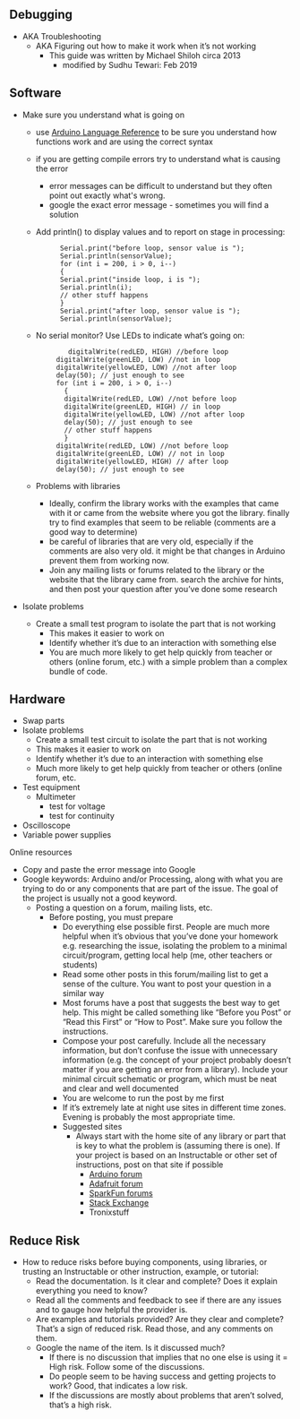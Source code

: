 ## Debugging
   - AKA Troubleshooting
     - AKA Figuring out how to make it work when it’s not working
       - This guide was written by Michael Shiloh circa 2013
         - modified by Sudhu Tewari: Feb 2019

## Software
  - Make sure you understand what is going on
    - use [Arduino Language Reference](https://www.arduino.cc/reference/en/) to be sure you understand how functions work and are using the correct syntax
    - if you are getting compile errors try to understand what is causing the error
      - error messages can be difficult to understand but they often point out exactly what's wrong. 
      - google the exact error message - sometimes you will find a solution
    - Add println() to display values and to report on stage in processing:
    
				Serial.print("before loop, sensor value is ");
				Serial.println(sensorValue);
				for (int i = 200, i > 0, i--)
				{
				Serial.print("inside loop, i is ");
				Serial.println(i);
				// other stuff happens
				}
				Serial.print("after loop, sensor value is ");
				Serial.println(sensorValue);
        
     - No serial monitor? Use LEDs to indicate what’s going on:
           
                   digitalWrite(redLED, HIGH) //before loop
				digitalWrite(greenLED, LOW) //not in loop
				digitalWrite(yellowLED, LOW) //not after loop
				delay(50); // just enough to see
				for (int i = 200, i > 0, i--)
				  {
				  digitalWrite(redLED, LOW) //not before loop
				  digitalWrite(greenLED, HIGH) // in loop
				  digitalWrite(yellowLED, LOW) //not after loop
				  delay(50); // just enough to see
				  // other stuff happens
				  }
				digitalWrite(redLED, LOW) //not before loop
				digitalWrite(greenLED, LOW) // not in loop
				digitalWrite(yellowLED, HIGH) // after loop
				delay(50); // just enough to see
        
	- Problems with libraries
	  - Ideally, confirm the library works with the examples that came with it or came from the website where you got the library. finally try to find examples that seem to be reliable (comments are a good way to determine)
	  - be careful of libraries that are very old, especially if the comments are also very old. it might be that changes in Arduino prevent them from working now.
	  - Join any mailing lists or forums related to the library or the website that the library came from. search the archive for hints, and then post your question after you’ve done some research

- Isolate problems
  - Create a small test program to isolate the part that is not working
    - This makes it easier to work on
    - Identify whether it’s due to an interaction with something else
    - You are much more likely to get help quickly from teacher or others (online forum, etc.) with a simple problem than a complex bundle of code.


 ## Hardware
 - Swap parts
 - Isolate problems
   - Create a small test circuit to isolate the part that is not working
   - This makes it easier to work on
   - Identify whether it’s due to an interaction with something else
   - Much more likely to get help quickly from teacher or others (online forum, etc.
  - Test equipment
    - Multimeter
      - test for voltage
      - test for continuity
   - Oscilloscope
   - Variable power supplies

Online resources
 - Copy and paste the error message into Google
 - Google keywords: Arduino and/or Processing, along with what you are trying to do or any components that are part of the issue. The goal of the project is usually not a good keyword.
   - Posting a question on a forum, mailing lists, etc.
     - Before posting, you must prepare
       - Do everything else possible first. People are much more helpful when it’s obvious that you’ve done your homework e.g. researching the issue, isolating the problem to a minimal circuit/program, getting local help (me, other teachers or students)
       - Read some other posts in this forum/mailing list to get a sense of the culture. You want to post your question in a similar way
       - Most forums have a post that suggests the best way to get help. This might be called something like “Before you Post” or “Read this First” or “How to Post”. Make sure you follow the instructions.
       - Compose your post carefully. Include all the necessary information, but don’t confuse the issue with unnecessary information (e.g. the concept of your project probably doesn’t matter if you are getting an error from a library). Include your minimal circuit schematic or program, which must be neat and clear and well documented
       - You are welcome to run the post by me first
       - If it’s extremely late at night use sites in different time zones. Evening is probably the most appropriate time.
       - Suggested sites
         - Always start with the home site of any library or part that is key to what the problem is (assuming there is one). If your project is based on an Instructable or other set of instructions, post on that site if possible
           - [Arduino forum](https://forum.arduino.cc/)
           - [Adafruit forum](https://forums.adafruit.com/)
           - [SparkFun forums](https://forum.sparkfun.com/)
           - [Stack Exchange](https://stackexchange.com/)
           - Tronixstuff

## Reduce Risk
- How to reduce risks before buying components, using libraries, or trusting an Instructable or other instruction, example, or tutorial:
  - Read the documentation. Is it clear and complete? Does it explain everything you need to know?
  - Read all the comments and feedback to see if there are any issues and to gauge how helpful the provider is. 
  - Are examples and tutorials provided? Are they clear and complete? That’s a sign of reduced risk. Read those, and any comments on them.
  - Google the name of the item. Is it discussed much? 
    - If there is no discussion that implies that no one else is using it = High risk. Follow some of the discussions. 
    - Do people seem to be having success and getting projects to work? Good, that indicates a low risk. 
    - If the discussions are mostly about problems that aren’t solved, that’s a high risk.









